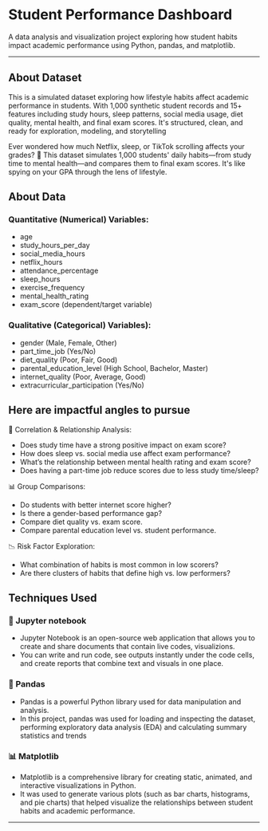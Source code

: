 # Student Performance Dashboard 

A data analysis and visualization project exploring how student habits impact academic performance using Python, pandas, and matplotlib.

---
## About Dataset
This is a simulated dataset exploring how lifestyle habits affect academic performance in students. With 1,000 synthetic student records and 15+ features including study hours, sleep patterns, social media usage, diet quality, mental health, and final exam scores. It's structured, clean, and ready for exploration, modeling, and storytelling

Ever wondered how much Netflix, sleep, or TikTok scrolling affects your grades? 👀 This dataset simulates 1,000 students' daily habits—from study time to mental health—and compares them to final exam scores. It's like spying on your GPA through the lens of lifestyle.

## About Data
### Quantitative (Numerical) Variables:
- age
- study_hours_per_day
- social_media_hours
- netflix_hours
- attendance_percentage
- sleep_hours
- exercise_frequency
- mental_health_rating
- exam_score (dependent/target variable)

### Qualitative (Categorical) Variables):
- gender (Male, Female, Other)
- part_time_job (Yes/No)
- diet_quality (Poor, Fair, Good)
- parental_education_level (High School, Bachelor, Master)
- internet_quality (Poor, Average, Good)
- extracurricular_participation (Yes/No)

## Here are impactful angles to pursue

🔎 Correlation & Relationship Analysis:
- Does study time have a strong positive impact on exam score? 
- How does sleep vs. social media use affect exam performance?
- What’s the relationship between mental health rating and exam score?
- Does having a part-time job reduce scores due to less study time/sleep?

📊 Group Comparisons:
- Do students with better internet score higher?
- Is there a gender-based performance gap?
- Compare diet quality vs. exam score.
- Compare parental education level vs. student performance.

📉 Risk Factor Exploration:
- What combination of habits is most common in low scorers?
- Are there clusters of habits that define high vs. low performers?
  
## Techniques Used
### 🧪 Jupyter notebook
 - Jupyter Notebook is an open-source web application that allows you to create and share documents that contain live codes, visualizions.
 - You can write and run code, see outputs instantly under the code cells, and create reports that combine text and visuals in one place.
 
### 🐼 Pandas
- Pandas is a powerful Python library used for data manipulation and analysis.
- In this project, pandas was used for loading and inspecting the dataset, performing exploratory data analysis (EDA) and calculating summary statistics and trends

### 📊 Matplotlib
- Matplotlib is a comprehensive library for creating static, animated, and interactive visualizations in Python.
- It was used to generate various plots (such as bar charts, histograms, and pie charts) that helped visualize the relationships between student habits and academic performance.

---
